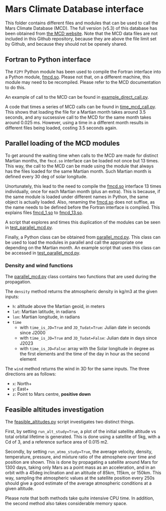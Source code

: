 # Mars Climate Database interface

This folder contains different files and modules that can be used to call the Mars Climate Database (MCD).
The full version (v5.3) of this database has been obtained from [the MCD website](http://www-mars.lmd.jussieu.fr/mars/access.html).
Note that the MCD data files are not included in this Github repository, because they are above the file limit set by Github, and because they should not be openely shared.

## Fortran to Python interface
The `F2PY` Python module has been used to compile the Fortran interface into a Python module, [fmcd.so](fmcd.so).
Please not that, on a different machine, this module may need to be recompiled. Please refer to the MCD documentation to do this.

An example of call to the MCD can be found in [example_direct_call.py](example_direct_call.py).

A code that times a series of MCD calls can be found in [time_mcd_call.py](time_mcd_call.py).
This shows that loading the file for a Martian month takes around 3.5 seconds, and any sucsessive call to the MCD for the same month takes around 0.025 ms.
However, using a time in a different month results in different files being loaded, costing 3.5 seconds again.

## Parallel loading of the MCD modules
To get around the waiting time when calls to the MCD are made for distinct Martian months, the `fmcd.so` interface can be loaded not once but 13 times.
This way, the call to the MCD can be made using the module that always has the files loaded for the same Martian month.
Such Martian month is defined every 30 deg of solar longitude.

Unortunately, this lead to the need to compile the [fmcd.so](fmcd.so) interface 13 times individually, once for each Martian month (plus an extra).
This is because, if the same module is loaded under different names in Python, the same object is actually loaded.
Also, renaming the [fmcd.so](fmcd.so) does not suffise, as the name needs to be defined before the Fortran interface is compiled.
This explains files [fmcd_1.so](fmcd_1.so) to [fmcd_13.so](fmcd_13.so).

A script that explores and times this duplication of the modules can be seen in [test_parallel_mcd.py](test_parallel_mcd.py).

Finally, a Python class can be obtained from [parallel_mcd.py](parallel_mcd.py).
This class can be used to load the modules in parallel and call the appropriate one depending on the Martian month.
An example script that uses this class can be accessed in [test_parallel_mcd.py](test_parallel_mcd.py).

### Density and wind functions
The [parallel_mcd.py](parallel_mcd.py) class contains two functions that are used during the propagation. 

The `density` method returns the atmospheric density in kg/m3 at the given inputs:
 * `h`: altitude above the Martian geoid, in meters
 * `lat`: Martian latitude, in radians
 * `lon`: Martian longitude, in radians
 * `time`
   * with `time_is_JD=True` and `JD_Tudat=True`: Julian date in seconds since J2000
   * with `time_is_JD=True` and `JD_Tudat=False`: Julian date in days since J2023
   * with `time_is_JD=False`: array with the Solar longitude in degree as the first elements and the time of the day in hour as the second element

The `wind` method returns the wind in 3D for the same inputs. The three directions are as follows:
 * `x`: North+
 * `y`: East+
 * `z`: Point to Mars centre, **positive down**

## Feasible altitudes investigation
The [feasible_altitudes.py](feasible_altitudes.py) script investigates two distinct things.

First, by setting `run_alt_study=True`, a plot of the initial satellite altitude vs total orbital lifetime is generated. This is done using a satellite of 5kg, with a Cd of 3, and a reference surface area of 0.015 m2.

Secondly, by setting `run_atmo_study=True`, the average velocity, density, temperature, pressure, and mixture ratio of the atmosphere over time and position are shown.
This is done by propagating a satellite around Mars for 1300 days, taking only Mars as a point mass as an acceleration, and in an orbit with a 45deg inclination and an altitude of 85km, 115km, or 150km. This way, sampling the atmospheric values at the satellite position every 250s should give a good estimate of the average atmospheric conditions at a given altitude.

Please note that both methods take quite intensive CPU time. In addition, the second method also takes considerable memory space.